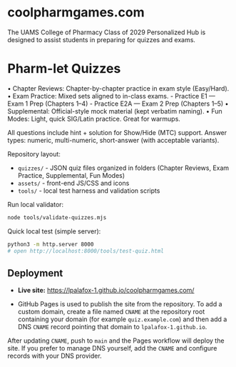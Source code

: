 # coolpharmgames.com
The UAMS College of Pharmacy Class of 2029 Personalized Hub is designed to assist students in preparing for quizzes and exams.


# Pharm-let Quizzes

• Chapter Reviews: Chapter-by-chapter practice in exam style (Easy/Hard).
• Exam Practice: Mixed sets aligned to in-class exams.
	- Practice E1 — Exam 1 Prep (Chapters 1–4)
	- Practice E2A — Exam 2 Prep (Chapters 1–5)
• Supplemental: Official-style mock material (kept verbatim naming).
• Fun Modes: Light, quick SIG/Latin practice. Great for warmups.

All questions include hint + solution for Show/Hide (MTC) support.
Answer types: numeric, multi-numeric, short-answer (with acceptable variants).

Repository layout:
- `quizzes/` - JSON quiz files organized in folders (Chapter Reviews, Exam Practice, Supplemental, Fun Modes)
- `assets/` - front-end JS/CSS and icons
- `tools/` - local test harness and validation scripts

Run local validator:

```bash
node tools/validate-quizzes.mjs
```

Quick local test (simple server):

```bash
python3 -m http.server 8000
# open http://localhost:8000/tools/test-quiz.html
```

## Deployment

- **Live site:** https://lpalafox-1.github.io/coolpharmgames.com/

- GitHub Pages is used to publish the site from the repository. To add a custom domain, create a file named `CNAME` at the repository root containing your domain (for example `quiz.example.com`) and then add a DNS `CNAME` record pointing that domain to `lpalafox-1.github.io`.

After updating `CNAME`, push to `main` and the Pages workflow will deploy the site. If you prefer to manage DNS yourself, add the `CNAME` and configure records with your DNS provider.
